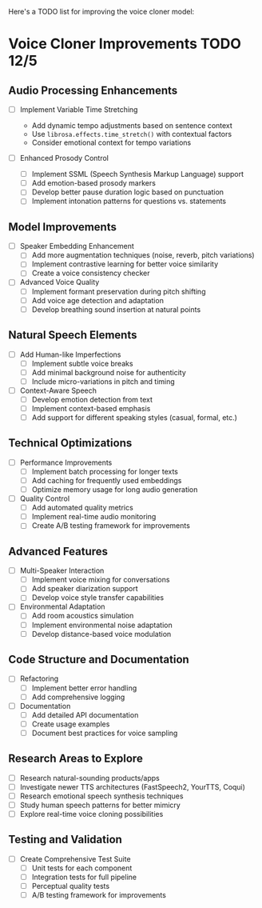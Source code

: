 Here's a TODO list for improving the voice cloner model:

# Voice Cloner Improvements TODO 12/5

## Audio Processing Enhancements
- [ ] Implement Variable Time Stretching
  - Add dynamic tempo adjustments based on sentence context
  - Use `librosa.effects.time_stretch()` with contextual factors
  - Consider emotional context for tempo variations

- [ ] Enhanced Prosody Control
  - [ ] Implement SSML (Speech Synthesis Markup Language) support
  - [ ] Add emotion-based prosody markers
  - [ ] Develop better pause duration logic based on punctuation
  - [ ] Implement intonation patterns for questions vs. statements

## Model Improvements
- [ ] Speaker Embedding Enhancement
  - [ ] Add more augmentation techniques (noise, reverb, pitch variations)
  - [ ] Implement contrastive learning for better voice similarity
  - [ ] Create a voice consistency checker

- [ ] Advanced Voice Quality
  - [ ] Implement formant preservation during pitch shifting
  - [ ] Add voice age detection and adaptation
  - [ ] Develop breathing sound insertion at natural points

## Natural Speech Elements
- [ ] Add Human-like Imperfections
  - [ ] Implement subtle voice breaks
  - [ ] Add minimal background noise for authenticity
  - [ ] Include micro-variations in pitch and timing

- [ ] Context-Aware Speech
  - [ ] Develop emotion detection from text
  - [ ] Implement context-based emphasis
  - [ ] Add support for different speaking styles (casual, formal, etc.)

## Technical Optimizations
- [ ] Performance Improvements
  - [ ] Implement batch processing for longer texts
  - [ ] Add caching for frequently used embeddings
  - [ ] Optimize memory usage for long audio generation

- [ ] Quality Control
  - [ ] Add automated quality metrics
  - [ ] Implement real-time audio monitoring
  - [ ] Create A/B testing framework for improvements

## Advanced Features
- [ ] Multi-Speaker Interaction
  - [ ] Implement voice mixing for conversations
  - [ ] Add speaker diarization support
  - [ ] Develop voice style transfer capabilities

- [ ] Environmental Adaptation
  - [ ] Add room acoustics simulation
  - [ ] Implement environmental noise adaptation
  - [ ] Develop distance-based voice modulation

## Code Structure and Documentation
- [ ] Refactoring
  - [ ] Implement better error handling
  - [ ] Add comprehensive logging

- [ ] Documentation
  - [ ] Add detailed API documentation
  - [ ] Create usage examples
  - [ ] Document best practices for voice sampling

## Research Areas to Explore
- [ ] Research natural-sounding products/apps
- [ ] Investigate newer TTS architectures (FastSpeech2, YourTTS, Coqui)
- [ ] Research emotional speech synthesis techniques
- [ ] Study human speech patterns for better mimicry
- [ ] Explore real-time voice cloning possibilities

## Testing and Validation
- [ ] Create Comprehensive Test Suite
  - [ ] Unit tests for each component
  - [ ] Integration tests for full pipeline
  - [ ] Perceptual quality tests
  - [ ] A/B testing framework for improvements
